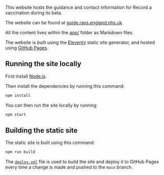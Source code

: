 This website hosts the guidance and contact information for Record a vaccination during its beta.

The website can be found at [guide.ravs.england.nhs.uk](https://guide.ravs.england.nhs.uk).

All the content lives within the [app/](./app) folder as Markdown files.

The website is built using the [Eleventy](https://www.11ty.dev) static site generator, and hosted using [GitHub Pages](https://pages.github.com).

## Running the site locally

First install [Node.js](https://nodejs.org/en).

Then install the dependencies by running this command:

```bash
npm install
```

You can then run the site locally by running:

```bash
npm start
```

## Building the static site

The static site is built using this command:

```bash
npm run build
```

The [`deploy.yml`](./.github/workflows/deploy.yml) file is used to build the site and deploy it to GitHub Pages every time a change is made and pushed to the `main` branch.
